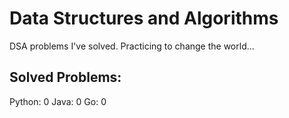 # Data Structures and Algorithms
DSA problems I've solved. Practicing to change the world...

## Solved Problems:
Python: 0
Java: 0
Go: 0

